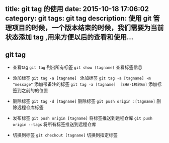 title: git tag 的使用
date: 2015-10-18 17:06:02
category: git
tags: git tag
description: 使用 git 管理项目的时候，一个版本结束的时候，我们需要为当前状态添加 tag ,用来方便以后的查看和使用...
---
## git tag

* 查看tag
`git tag` 列出所有标签
`git show [tagname]` 查看标签信息

* 添加标签
`git tag -a [tagname] ` 添加标签
`git tag -a [tagname] -m "message"` 添加带备注的标签
`git tag -a [tagname]  [SHA-1校验码]` 添加标签到之前的的位置

* 删除标签
`git tag -d [tagname]` 删除标签
`git push origin :[tagname]` 删除远程仓库标签

* 发布标签
`git push origin [tagname]` 将标签推送到远程仓库
`git push origin --tags`  将所有标签推送到远程仓库

* 切换到标签
`git checkout [tagname]` 切换到指定标签